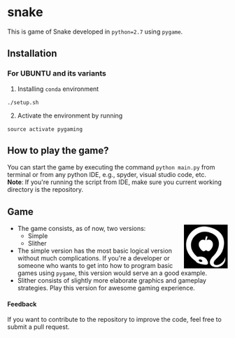 # snake
This is game of Snake developed in `python=2.7` using `pygame`.

## Installation
### For UBUNTU and its variants
1. Installing `conda` environment
```
./setup.sh
```
2. Activate the environment by running
```
source activate pygaming
```

## How to play the game?
You can start the game by executing the command `python main.py` from terminal
or from any python IDE, e.g., spyder, visual studio code, etc.<br>
**Note**: If you're running the script from IDE, make sure you current working directory is the repository.

## Game
<img align="right" src="images/temptation.png" height=100>

- The game consists, as of now, two versions:
    + Simple
    + Slither
- The simple version has the most basic logical version without much complications. If you're a developer or someone who wants to get into how to program basic games using `pygame`, this version would serve an a good example.
- Slither consists of slightly more elaborate graphics and gameplay strategies. Play this version for awesome gaming experience.

#### Feedback
If you want to contribute to the repository to improve the code, feel free to submit a pull request.
